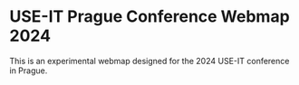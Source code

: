 # USE-IT Prague Conference Webmap 2024
This is an experimental webmap designed for the 2024 USE-IT conference in Prague.
